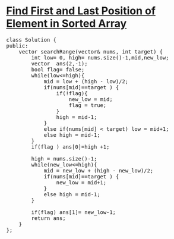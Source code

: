 # [Find First and Last Position of Element in Sorted Array](https://leetcode.com/problems/find-first-and-last-position-of-element-in-sorted-array/)

<pre>
class Solution {
public:
    vector<int> searchRange(vector<int>& nums, int target) {
        int low= 0, high= nums.size()-1,mid,new_low;
        vector <int> ans(2,-1);
        bool flag= false;
        while(low<=high){
            mid = low + (high - low)/2;
            if(nums[mid]==target ) {
                if(!flag){
                    new_low = mid;
                    flag = true;
                }
                high = mid-1;
            }
            else if(nums[mid] < target) low = mid+1;
            else high = mid-1;
        }
        if(flag ) ans[0]=high +1;
        
        high = nums.size()-1;
        while(new_low<=high){
            mid = new_low + (high - new_low)/2;
            if(nums[mid]==target ) {
                new_low = mid+1;
            }
            else high = mid-1;
        }
        
        if(flag) ans[1]= new_low-1;
        return ans;
    }
};
</pre>
